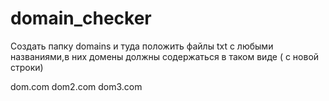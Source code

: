 # domain_checker


Создать папку domains и туда положить файлы txt с любыми названиями,в них домены должны содержаться в таком виде ( с новой строки)

dom.com
dom2.com
dom3.com
